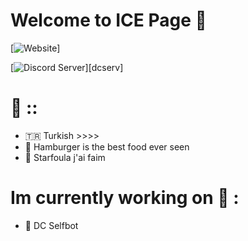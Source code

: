 # Welcome to ICE Page 🌴

[![Website](https://img.shields.io/website?label=ICE🍿&style=for-the-badge&url=https%3A%2F%2Fgithub.com/ICExFS)]

[<img alt="Discord Server" src="https://discord.com/api/guilds/767419095845961768/embed.png" />][dcserv]

# 🦄 ::
* 🇹🇷 Turkish >>>>
* 🍔 Hamburger is the best food ever seen
* 🌱 Starfoula j'ai faim

# Im currently working on 🌵 :
* 🦋 DC Selfbot 
